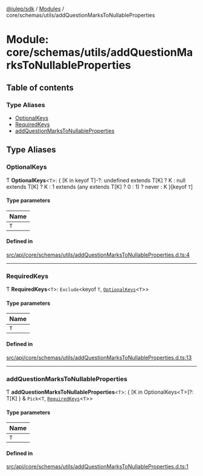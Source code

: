 [@julep/sdk](../README.md) / [Modules](../modules.md) / core/schemas/utils/addQuestionMarksToNullableProperties

# Module: core/schemas/utils/addQuestionMarksToNullableProperties

## Table of contents

### Type Aliases

- [OptionalKeys](core_schemas_utils_addQuestionMarksToNullableProperties.md#optionalkeys)
- [RequiredKeys](core_schemas_utils_addQuestionMarksToNullableProperties.md#requiredkeys)
- [addQuestionMarksToNullableProperties](core_schemas_utils_addQuestionMarksToNullableProperties.md#addquestionmarkstonullableproperties)

## Type Aliases

### OptionalKeys

Ƭ **OptionalKeys**\<`T`\>: \{ [K in keyof T]-?: undefined extends T[K] ? K : null extends T[K] ? K : 1 extends (any extends T[K] ? 0 : 1) ? never : K }[keyof `T`]

#### Type parameters

| Name |
| :------ |
| `T` |

#### Defined in

[src/api/core/schemas/utils/addQuestionMarksToNullableProperties.d.ts:4](https://github.com/julep-ai/samantha-monorepo/blob/9aefd53/sdks/js/src/api/core/schemas/utils/addQuestionMarksToNullableProperties.d.ts#L4)

___

### RequiredKeys

Ƭ **RequiredKeys**\<`T`\>: `Exclude`\<keyof `T`, [`OptionalKeys`](core_schemas_utils_addQuestionMarksToNullableProperties.md#optionalkeys)\<`T`\>\>

#### Type parameters

| Name |
| :------ |
| `T` |

#### Defined in

[src/api/core/schemas/utils/addQuestionMarksToNullableProperties.d.ts:13](https://github.com/julep-ai/samantha-monorepo/blob/9aefd53/sdks/js/src/api/core/schemas/utils/addQuestionMarksToNullableProperties.d.ts#L13)

___

### addQuestionMarksToNullableProperties

Ƭ **addQuestionMarksToNullableProperties**\<`T`\>: \{ [K in OptionalKeys\<T\>]?: T[K] } & `Pick`\<`T`, [`RequiredKeys`](core_schemas_utils_addQuestionMarksToNullableProperties.md#requiredkeys)\<`T`\>\>

#### Type parameters

| Name |
| :------ |
| `T` |

#### Defined in

[src/api/core/schemas/utils/addQuestionMarksToNullableProperties.d.ts:1](https://github.com/julep-ai/samantha-monorepo/blob/9aefd53/sdks/js/src/api/core/schemas/utils/addQuestionMarksToNullableProperties.d.ts#L1)
